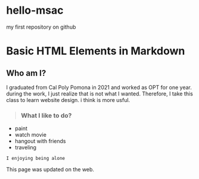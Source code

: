 # hello-msac
my first repository on github
# Basic HTML Elements in Markdown
## Who am I?
<p> I graduated from Cal Poly Pomona in 2021 and worked as OPT for one year. during the work, I just realize that is not what I wanted. Therefore, I take this class to learn website design. i think is more usful.</p>

>### What I like to do?
- paint 
- watch movie
- hangout with friends 
- traveling 

```
I enjoying being alone 
```
This page was updated on the web.
